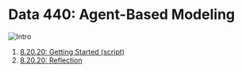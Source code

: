 # Data 440: Agent-Based Modeling
![Intro](https://aeraposo.github.io/Data-440-Raposo/abm_intro.png)
1. [8.20.20: Getting Started (script)](https://aeraposo.github.io/Data-440-Raposo/Getting_started.R)
2. [8.20.20: Reflection](https://aeraposo.github.io/Data-440-Raposo/Getting_started_reflection.md)
